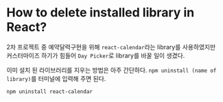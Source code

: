 # How to delete installed library in React?

2차 프로젝트 중 예약달력구현을 위해 `react-calendar`라는 library를 사용하였지만 커스터마이즈 하기가 힘들어 `Day Picker`로 library를 바꿀 일이 생겼다.

이미 설치 된 라이브러리를 지우는 방법은 아주 간단하다. `npm uninstall (name of library)`를 터미널에 입력해 주면 된다.

```
npm uninstall react-calendar
```